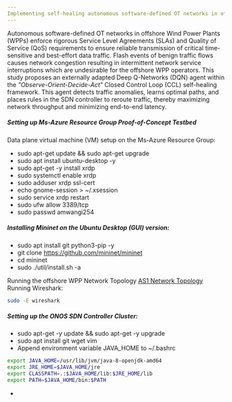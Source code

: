 ```yaml
---
Implementing self-healing autonomous software-defined OT networks in offshore wind power plants
---
```


Autonomous software-defined OT networks in offshore Wind Power Plants (WPPs) enforce rigorous Service Level Agreements (SLAs) and Quality of Service (QoS) requirements to ensure reliable transmission of critical time-sensitive and best-effort data traffic. 
Flash events of benign traffic flows causes network congestion resulting in intermittent network service interruptions which are undesirable for the offshore WPP operators. 
This study proposes an externally adapted Deep Q-Networks (DQN) agent within the _"Observe-Orient-Decide-Act"_ Closed Control Loop (CCL) self-healing framework. 
This agent detects traffic anomalies, learns optimal paths, and places rules in the SDN controller to reroute traffic, thereby maximizing network throughput and minimizing end-to-end latency.




##### Setting up Ms-Azure Resource Group Proof-of-Concept Testbed


Data plane virtual machine (VM) setup on the Ms-Azure Resource Group:
- sudo apt-get update && sudo apt-get upgrade
- sudo apt install ubuntu-desktop -y
- sudo apt-get -y install xrdp
- sudo systemctl enable xrdp
- sudo adduser xrdp ssl-cert
- echo gnome-session > ~/.xsession
- sudo service xrdp restart
- sudo ufw allow 3389/tcp
- sudo passwd amwangi254

##### Installing Mininet on the Ubuntu Desktop (GUI) version:
- sudo apt install git python3-pip -y
- git clone https://github.com/mininet/mininet
- cd mininet
- sudo ./util/install.sh -a

Running the offshore WPP Network Topology [AS1 Network Topology](https://github.com/PinaPhD/JP3/blob/main/DataPlane/dataplane.py)
Running Wireshark:

```bash
sudo -E wireshark
```

##### Setting up the ONOS SDN Controller Cluster:
- sudo apt-get -y update && sudo apt-get -y upgrade
- sudo apt install git wget vim
- Append environment variable JAVA_HOME to ~/.bashrc
  
```bash
export JAVA_HOME=/usr/lib/jvm/java-8-openjdk-amd64
export JRE_HOME=$JAVA_HOME/jre
export CLASSPATH=.:$JAVA_HOME/lib:$JRE_HOME/lib
export PATH=$JAVA_HOME/bin:$PATH
```

- 
